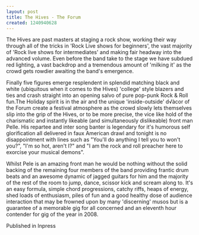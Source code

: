 ```yaml
---
layout: post
title: The Hives - The Forum
created: 1240940628
---
```



The Hives are past masters at staging a rock show, working their way through all of the tricks in &#39;Rock Live shows for beginners&#39;, the vast majority of &#39;Rock live shows for intermediates&#39; and making fair headway into the advanced volume. Even before the band take to the stage we have subdued red lighting, a vast backdrop and a tremendous amount of &#39;milking it&#39; as the crowd gets rowdier awaiting the band&#39;s emergence.

Finally five figures emerge resplendent in splendid matching black and white (ubiquitous when it comes to the Hives) &#39;college&#39; style blazers and ties and crash straight into an opening salvo of pure pop-punk Rock &amp; Roll fun.The Holiday spirit is in the air and the unique &#39;inside-outside&#39; d&radic;àcor of the Forum create a festival atmosphere as the crowd slowly lets themselves slip into the grip of the Hives, or to be more precise, the vice like hold of the charismatic and instantly likeable (and simultaneously dislikeable) front man Pelle. His repartee and inter song banter is legendary for it&#39;s humorous self glorification all delivered in faux American drawl and tonight is no disappointment with lines such as &quot;You&#39;ll do anything I tell you to won&#39;t you?&quot;, &quot;I&#39;m so hot, aren&#39;t I?&quot; and &quot;I am the rock and roll preacher here to exorcise your musical demons&quot;.

Whilst Pele is an amazing front man he would be nothing without the solid backing of the remaining four members of the band providing frantic drum beats and an awesome dynamic of jagged guitars for him and the majority of the rest of the room to jump, dance, scissor kick and scream along to. It&#39;s an easy formula, simple chord progressions, catchy riffs, heaps of energy, shed loads of enthusiasm, piles of fun and a good healthy dose of audience interaction that may be frowned upon by many &#39;discerning&#39; musos but is a guarantee of a memorable gig for all concerned and an eleventh hour contender for gig of the year in 2008.

Published in Inpress
